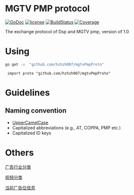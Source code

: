 # MGTV PMP protocol

[![GoDoc](https://godoc.org/github.com/hzhzh007/mgtvPmpProto?status.svg)](https://godoc.org/github.com/hzhzh007/mgtvPmpProto) [![license](http://img.shields.io/badge/license-MIT-red.svg?style=flat)]() [![BuildStatus](https://travis-ci.org/hzhzh007/mgtvPmpProto.svg?branch=master)](https://travis-ci.org/hzhzh007/mgtvPmpProto) [![Coverage](http://gocover.io/_badge/github.com/hzhzh007/mgtvPmpProto)](http://gocover.io/github.com/hzhzh007/mgtvPmpProto)


The exchange protocol of Dsp and MGTV pmp, version of 1.0

# Using
```bash
go get -u  "github.com/hzhzh007/mgtvPmpProto"
```

```golang
 import proto "github.com/hzhzh007/mgtvPmpProto"
```

# Guidelines

## Naming convention
- [UpperCamelCase](http://en.wikipedia.org/wiki/CamelCase)
- Capitalized abbreviations (e.g., AT, COPPA, PMP etc.)
- Capitalized ID keys

# Others
[广告行业分类](IndustryAdCategory.md)

[视频分类](VideoCategory.md)

[当前广告位信息](AdInfo.md)


